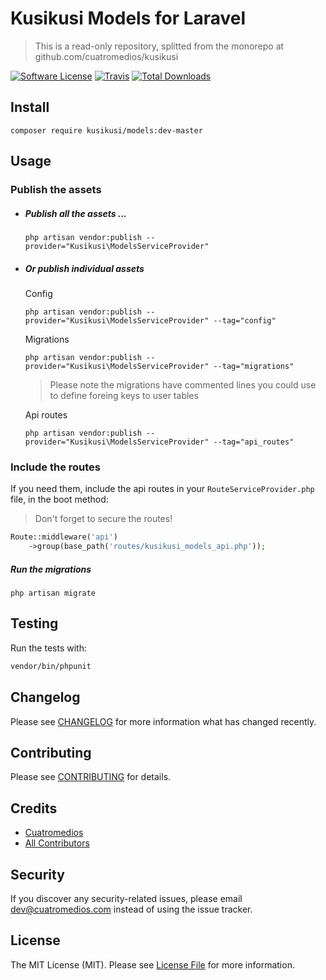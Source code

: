 # Kusikusi Models for Laravel
> This is a read-only repository, splitted from the monorepo at github.com/cuatromedios/kusikusi

[![Software License](https://img.shields.io/badge/license-MIT-brightgreen.svg?style=flat-square)](LICENSE.md)
[![Travis](https://img.shields.io/travis/cuatromedios/kusikusi-models.svg?style=flat-square)]()
[![Total Downloads](https://img.shields.io/packagist/dt/cuatromedios/kusikusi-models.svg?style=flat-square)](https://packagist.org/packages/kusikusi/models)

<a name="usage"></a>
## Install

```shell
composer require kusikusi/models:dev-master
```

## Usage
### Publish the assets
- ##### Publish all the assets ...
  ```shell
  php artisan vendor:publish --provider="Kusikusi\ModelsServiceProvider"
  ```
- ##### Or publish individual assets

  Config
  ```shell
  php artisan vendor:publish --provider="Kusikusi\ModelsServiceProvider" --tag="config"
  ```
  
  Migrations
  ```shell
  php artisan vendor:publish --provider="Kusikusi\ModelsServiceProvider" --tag="migrations"
  ```
  > Please note the migrations have commented lines you could use to define foreing keys to user tables

  Api routes
  ```shell
  php artisan vendor:publish --provider="Kusikusi\ModelsServiceProvider" --tag="api_routes"
  ```

### Include the routes

If you need them, include the api routes in your `RouteServiceProvider.php` file, in the boot method:
> Don't forget to secure the routes!

```php
Route::middleware('api')
    ->group(base_path('routes/kusikusi_models_api.php'));
```

##### Run the migrations
```shell
php artisan migrate
```

## Testing
Run the tests with:

``` bash
vendor/bin/phpunit
```

## Changelog
Please see [CHANGELOG](CHANGELOG.md) for more information what has changed recently.

## Contributing
Please see [CONTRIBUTING](CONTRIBUTING.md) for details.

## Credits

- [Cuatromedios](https://github.com/cuatromedios)
- [All Contributors](https://github.com/cuatromedios/kusikusi-models/contributors)

## Security
If you discover any security-related issues, please email dev@cuatromedios.com instead of using the issue tracker.

## License
The MIT License (MIT). Please see [License File](/LICENSE.md) for more information.